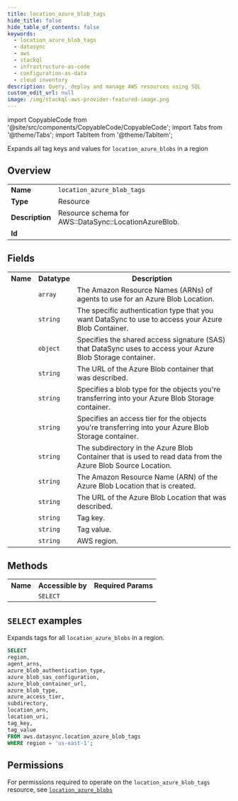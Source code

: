 ```yaml
---
title: location_azure_blob_tags
hide_title: false
hide_table_of_contents: false
keywords:
  - location_azure_blob_tags
  - datasync
  - aws
  - stackql
  - infrastructure-as-code
  - configuration-as-data
  - cloud inventory
description: Query, deploy and manage AWS resources using SQL
custom_edit_url: null
image: /img/stackql-aws-provider-featured-image.png
---
```


import CopyableCode from '@site/src/components/CopyableCode/CopyableCode';
import Tabs from '@theme/Tabs';
import TabItem from '@theme/TabItem';

Expands all tag keys and values for <code>location_azure_blobs</code> in a region

## Overview
<table>
<tbody>
<tr><td><b>Name</b></td><td><code>location_azure_blob_tags</code></td></tr>
<tr><td><b>Type</b></td><td>Resource</td></tr>
<tr><td><b>Description</b></td><td>Resource schema for AWS::DataSync::LocationAzureBlob.</td></tr>
<tr><td><b>Id</b></td><td><CopyableCode code="aws.datasync.location_azure_blob_tags" /></td></tr>
</tbody>
</table>

## Fields
<table>
<tbody>
<tr><th>Name</th><th>Datatype</th><th>Description</th></tr><tr><td><CopyableCode code="agent_arns" /></td><td><code>array</code></td><td>The Amazon Resource Names (ARNs) of agents to use for an Azure Blob Location.</td></tr>
<tr><td><CopyableCode code="azure_blob_authentication_type" /></td><td><code>string</code></td><td>The specific authentication type that you want DataSync to use to access your Azure Blob Container.</td></tr>
<tr><td><CopyableCode code="azure_blob_sas_configuration" /></td><td><code>object</code></td><td>Specifies the shared access signature (SAS) that DataSync uses to access your Azure Blob Storage container.</td></tr>
<tr><td><CopyableCode code="azure_blob_container_url" /></td><td><code>string</code></td><td>The URL of the Azure Blob container that was described.</td></tr>
<tr><td><CopyableCode code="azure_blob_type" /></td><td><code>string</code></td><td>Specifies a blob type for the objects you're transferring into your Azure Blob Storage container.</td></tr>
<tr><td><CopyableCode code="azure_access_tier" /></td><td><code>string</code></td><td>Specifies an access tier for the objects you're transferring into your Azure Blob Storage container.</td></tr>
<tr><td><CopyableCode code="subdirectory" /></td><td><code>string</code></td><td>The subdirectory in the Azure Blob Container that is used to read data from the Azure Blob Source Location.</td></tr>
<tr><td><CopyableCode code="location_arn" /></td><td><code>string</code></td><td>The Amazon Resource Name (ARN) of the Azure Blob Location that is created.</td></tr>
<tr><td><CopyableCode code="location_uri" /></td><td><code>string</code></td><td>The URL of the Azure Blob Location that was described.</td></tr>
<tr><td><CopyableCode code="tag_key" /></td><td><code>string</code></td><td>Tag key.</td></tr>
<tr><td><CopyableCode code="tag_value" /></td><td><code>string</code></td><td>Tag value.</td></tr>
<tr><td><CopyableCode code="region" /></td><td><code>string</code></td><td>AWS region.</td></tr>
</tbody>
</table>

## Methods

<table>
<tbody>
  <tr>
    <th>Name</th>
    <th>Accessible by</th>
    <th>Required Params</th>
  </tr>
  <tr>
    <td><CopyableCode code="list_resources" /></td>
    <td><code>SELECT</code></td>
    <td><CopyableCode code="region" /></td>
  </tr>
</tbody>
</table>

## `SELECT` examples
Expands tags for all <code>location_azure_blobs</code> in a region.
```sql
SELECT
region,
agent_arns,
azure_blob_authentication_type,
azure_blob_sas_configuration,
azure_blob_container_url,
azure_blob_type,
azure_access_tier,
subdirectory,
location_arn,
location_uri,
tag_key,
tag_value
FROM aws.datasync.location_azure_blob_tags
WHERE region = 'us-east-1';
```


## Permissions

For permissions required to operate on the <code>location_azure_blob_tags</code> resource, see <a href="/services/datasync/location_azure_blobs/#permissions"><code>location_azure_blobs</code></a>

